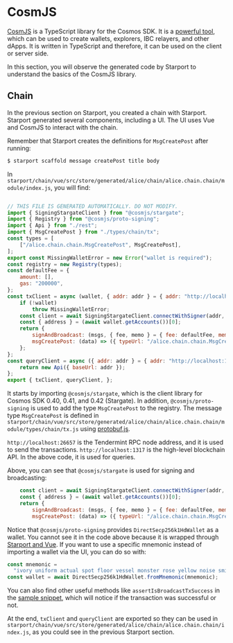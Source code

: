 # CosmJS

[CosmJS](https://github.com/cosmos/cosmjs) is a TypeScript library for the Cosmos SDK. It is a [powerful tool](https://github.com/cosmos/cosmjs/wiki/What-can-CosmJS-do-for-me%3F), which can be used to create wallets, explorers, IBC relayers, and other dApps. It is written in TypeScript and therefore, it can be used on the client or server side.

In this section, you will observe the generated code by Starport to understand the basics of the CosmJS library.

## Chain

In the previous section on Starport, you created a chain with Starport. Starport generated several components, including a UI. The UI uses Vue and CosmJS to interact with the chain.

Remember that Starport creates the definitions for `MsgCreatePost` after running:

```bash
$ starport scaffold message createPost title body
```

In `starport/chain/vue/src/store/generated/alice/chain/alice.chain.chain/module/index.js`, you will find:

```javascript

// THIS FILE IS GENERATED AUTOMATICALLY. DO NOT MODIFY.
import { SigningStargateClient } from "@cosmjs/stargate";
import { Registry } from "@cosmjs/proto-signing";
import { Api } from "./rest";
import { MsgCreatePost } from "./types/chain/tx";
const types = [
    ["/alice.chain.chain.MsgCreatePost", MsgCreatePost],
];
export const MissingWalletError = new Error("wallet is required");
const registry = new Registry(types);
const defaultFee = {
    amount: [],
    gas: "200000",
};
const txClient = async (wallet, { addr: addr } = { addr: "http://localhost:26657" }) => {
    if (!wallet)
        throw MissingWalletError;
    const client = await SigningStargateClient.connectWithSigner(addr, wallet, { registry });
    const { address } = (await wallet.getAccounts())[0];
    return {
        signAndBroadcast: (msgs, { fee, memo } = { fee: defaultFee, memo: "" }) => client.signAndBroadcast(address, msgs, fee, memo),
        msgCreatePost: (data) => ({ typeUrl: "/alice.chain.chain.MsgCreatePost", value: data }),
    };
};
const queryClient = async ({ addr: addr } = { addr: "http://localhost:1317" }) => {
    return new Api({ baseUrl: addr });
};
export { txClient, queryClient, };
```

It starts by importing `@cosmjs/stargate`, which is the client library for Cosmos SDK 0.40, 0.41, and 0.42 (Stargate). In addition, `@cosmjs/proto-signing` is used to add the type `MsgCreatePost` to the registry. The message type `MsgCreatePost` is defined in `starport/chain/vue/src/store/generated/alice/chain/alice.chain.chain/module/types/chain/tx.js` using [protobuf.js](https://protobufjs.github.io/protobuf.js/).

`http://localhost:26657` is the Tendermint RPC node address, and it is used to send the transactions.
`http://localhost:1317` is the high-level blockchain API. In the above code, it is used for queries.

Above, you can see that `@cosmjs/stargate` is used for signing and broadcasting:

```javascript
    const client = await SigningStargateClient.connectWithSigner(addr, wallet, { registry });
    const { address } = (await wallet.getAccounts())[0];
    return {
        signAndBroadcast: (msgs, { fee, memo } = { fee: defaultFee, memo: "" }) => client.signAndBroadcast(address, msgs, fee, memo),
        msgCreatePost: (data) => ({ typeUrl: "/alice.chain.chain.MsgCreatePost", value: data }),
```

Notice that `@cosmjs/proto-signing` provides `DirectSecp256k1HdWallet` as a wallet. You cannot see it in the code above because it is wrapped through [Starport and Vue](https://github.com/tendermint/vue/blob/develop/packages/vuex/src/modules/common/wallet/wallet.js). If you want to use a specific mnemonic instead of importing a wallet via the UI, you can do so with:

```javascript
const mnemonic =
  "ivory uniform actual spot floor vessel monster rose yellow noise smile odor veteran human reason miss stadium phrase assault puzzle sentence approve coral apology";
const wallet = await DirectSecp256k1HdWallet.fromMnemonic(mnemonic);
```

You can also find other useful methods like `assertIsBroadcastTxSuccess` in the [sample snippet](https://gist.github.com/webmaster128/8444d42a7eceeda2544c8a59fbd7e1d9), which will notice if the transaction was successful or not.

At the end, `txClient` and `queryClient` are exported so they can be used in `starport/chain/vue/src/store/generated/alice/chain/alice.chain.chain/index.js`, as you could see in the previous Starport section.
